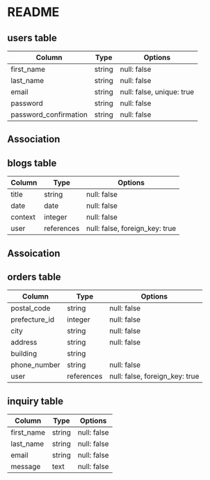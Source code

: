 # README

## users table
| Column                | Type   | Options                   |
|---------------------- | ------ | ------------------------- | 
| first_name            | string | null: false               |
| last_name             | string | null: false               |
| email                 | string | null: false, unique: true |
| password              | string | null: false               |
| password_confirmation | string | null: false               |


## Association

## blogs table
| Column  | Type       | Options                        | 
| ------- | ---------- | ------------------------------ |
| title   | string     | null: false                    |
| date    | date       | null: false                    |
| context | integer    | null: false                    |
| user    | references | null: false, foreign_key: true |

## Assoication

## orders table
| Column        | Type       | Options                        |
| ------------- | ---------- | ------------------------------ | 
| postal_code   | string     | null: false                    |
| prefecture_id | integer    | null: false                    |
| city          | string     | null: false                    |
| address       | string     | null: false                    |
| building      | string     |                                |
| phone_number  | string     | null: false                    |
| user          | references | null: false, foreign_key: true |

## inquiry table
| Column  | Type      | Options     | 
| ------- | --------- | ----------- |
| first_name | string | null: false |
| last_name  | string | null: false |
| email      | string | null: false |
| message    | text   | null: false |